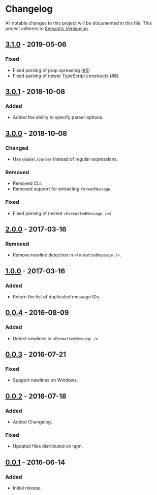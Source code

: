 # Changelog

All notable changes to this project will be documented in this file.
This project adheres to [Semantic Versioning](http://semver.org/).

## [3.1.0] - 2019-05-06

### Fixed

- Fixed parsing of prop spreading ([#5](https://github.com/maxdeviant/extract-intl/issues/5))
- Fixed parsing of newer TypeScript constructs ([#6](https://github.com/maxdeviant/extract-intl/issues/6))

## [3.0.1] - 2018-10-08

### Added

- Added the ability to specify parser options.

## [3.0.0] - 2018-10-08

### Changed

- Use `@babel/parser` instead of regular expressions.

### Removed

- Removed CLI.
- Removed support for extracting `formatMessage`.

### Fixed

- Fixed parsing of nested `<FormattedMessage />`s.

## [2.0.0] - 2017-03-16

### Removed

- Remove newline detection in `<FormattedMessage />`.

## [1.0.0] - 2017-03-16

### Added

- Return the list of duplicated message IDs.

## [0.0.4] - 2016-08-09

### Added

- Detect newlines in `<FormattedMessage />`.

## [0.0.3] - 2016-07-21

### Fixed

- Support newlines on Windows.

## [0.0.2] - 2016-07-18

### Added

- Added Changelog.

### Fixed

- Updated files distributed on npm.

## [0.0.1] - 2016-06-14

### Added

- Initial release.

[3.1.0]: https://github.com/maxdeviant/extract-intl/compare/v3.0.1...v3.1.0
[3.0.1]: https://github.com/maxdeviant/extract-intl/compare/v3.0.0...v3.0.1
[3.0.0]: https://github.com/maxdeviant/extract-intl/compare/v2.0.0...v3.0.0
[2.0.0]: https://github.com/maxdeviant/extract-intl/compare/v1.0.0...v2.0.0
[1.0.0]: https://github.com/maxdeviant/extract-intl/compare/v0.0.4...v1.0.0
[0.0.4]: https://github.com/maxdeviant/extract-intl/compare/v0.0.3...v0.0.4
[0.0.3]: https://github.com/maxdeviant/extract-intl/compare/v0.0.2...v0.0.3
[0.0.2]: https://github.com/maxdeviant/extract-intl/compare/v0.0.1...v0.0.2
[0.0.1]: https://github.com/maxdeviant/extract-intl/compare/920bddb...v0.0.1
